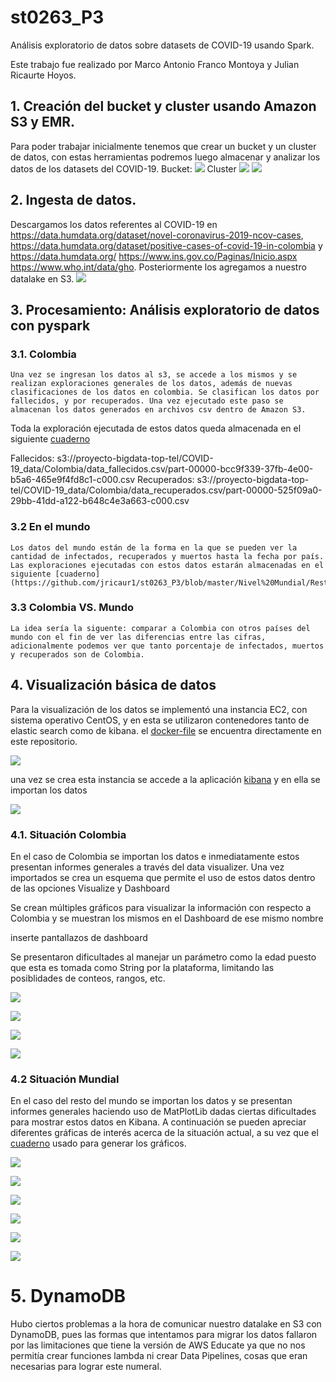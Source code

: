 # st0263_P3
Análisis exploratorio de datos sobre datasets de COVID-19 usando Spark.

Este trabajo fue realizado por Marco Antonio Franco Montoya y Julian Ricaurte Hoyos.

 ## 1. Creación del bucket y cluster usando Amazon S3 y EMR.

Para poder trabajar inicialmente tenemos que crear un bucket y un cluster de datos, con estas herramientas podremos luego almacenar y analizar los datos de los datasets del COVID-19.
Bucket:
![](images/creating_bucket.jpg)
Cluster
![](images/creating_cluster1.jpg)
![](images/creating_cluster2.jpg)


 ## 2. Ingesta de datos.

Descargamos los datos referentes al COVID-19 en https://data.humdata.org/dataset/novel-coronavirus-2019-ncov-cases, https://data.humdata.org/dataset/positive-cases-of-covid-19-in-colombia y https://data.humdata.org/ https://www.ins.gov.co/Paginas/Inicio.aspx https://www.who.int/data/gho. Posteriormente los agregamos a nuestro datalake en S3.
![](images/data_intake.jpg)

 ## 3. Procesamiento: Análisis exploratorio de datos con pyspark

 ### 3.1. Colombia
    Una vez se ingresan los datos al s3, se accede a los mismos y se realizan exploraciones generales de los datos, además de nuevas clasificaciones de los datos en colombia. Se clasifican los datos por fallecidos, y por recuperados. Una vez ejecutado este paso se almacenan los datos generados en archivos csv dentro de Amazon S3.

   Toda la exploración ejecutada de estos datos queda almacenada en el siguiente [cuaderno](https://github.com/jricaur1/st0263_P3/blob/master/Colombia/Colombia.ipynb)

   Fallecidos:  s3://proyecto-bigdata-top-tel/COVID-19_data/Colombia/data_fallecidos.csv/part-00000-bcc9f339-37fb-4e00-b5a6-465e9f4fd8c1-c000.csv 
    Recuperados: s3://proyecto-bigdata-top-tel/COVID-19_data/Colombia/data_recuperados.csv/part-00000-525f09a0-29bb-41dd-a122-b648c4e3a663-c000.csv

 ### 3.2 En el mundo
    Los datos del mundo están de la forma en la que se pueden ver la cantidad de infectados, recuperados y muertos hasta la fecha por país. Las exploraciones ejecutadas con estos datos estarán almacenadas en el siguiente [cuaderno](https://github.com/jricaur1/st0263_P3/blob/master/Nivel%20Mundial/Resto%20del%20mundo.ipynb).

 ### 3.3 Colombia VS. Mundo
    La idea sería la siguente: comparar a Colombia con otros países del mundo con el fin de ver las diferencias entre las cifras, adicionalmente podemos ver que tanto porcentaje de infectados, muertos y recuperados son de Colombia.

 ## 4. Visualización básica de datos

  Para la visualización de los datos se implementó una instancia EC2, con sistema operativo CentOS, y en esta se utilizaron contenedores tanto de elastic search como de kibana. el [docker-file](https://github.com/jricaur1/st0263_P3/blob/master/kibana/docker-compose.yml) se encuentra directamente en este repositorio.

  ![](images/kibana_docker.jpg)

  una vez se crea esta instancia se accede a la aplicación [kibana](http://ec2-3-88-24-197.compute-1.amazonaws.com:5601/) y en ella se importan los datos

  ![](images/kibana_import.jpg)

  ### 4.1. Situación Colombia

  En el caso de Colombia se importan los datos e inmediatamente estos presentan informes generales a través del data visualizer. Una vez importados se crea un esquema que permite el uso de estos datos dentro de las opciones Visualize y Dashboard

  Se crean múltiples gráficos para visualizar la información con respecto a Colombia y se muestran los mismos en el Dashboard de ese mismo nombre

  inserte pantallazos de dashboard

  Se presentaron dificultades al manejar un parámetro como la edad puesto que esta es tomada como String por la plataforma, limitando las posiblidades de conteos, rangos, etc.

  ![](images/kibana_dashboard_1.jpg)

  ![](images/kibana_dashboard_2.jpg)

  ![](images/kibana_dashboard_3.jpg)

  ![](images/kibana_dashboard_4.jpg)
  
  ### 4.2 Situación Mundial
  
  En el caso del resto del mundo se importan los datos y se presentan informes generales haciendo uso de MatPlotLib dadas ciertas dificultades para mostrar estos datos en Kibana. A continuación se pueden apreciar diferentes gráficas de interés acerca de la situación actual, a su vez que el [cuaderno](https://github.com/jricaur1/st0263_P3/blob/master/Nivel%20Mundial/Visualizaci%C3%B3n%20datos%20resto%20del%20mundo.ipynb) usado para generar los gráficos.
  
  ![](images/masCasos.jpg)
  
  ![](images/menosCasos.jpg)
  
  ![](images/masMuertes.jpg)
  
  ![](images/menosMuertes.jpg)
  
  ![](images/masRecuperados.jpg)
  
  ![](images/menosRecuperados.jpg)
  
  # 5. DynamoDB

Hubo ciertos problemas a la hora de comunicar nuestro datalake en S3 con DynamoDB, pues las formas que intentamos para migrar los datos fallaron por las limitaciones que tiene la versión de AWS Educate ya que no nos permitía crear funciones lambda ni crear Data Pipelines, cosas que eran necesarias para lograr este numeral.
